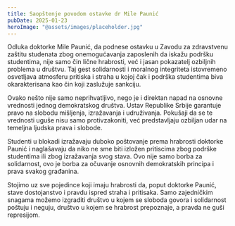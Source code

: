 ```yaml
---
title: Saopštenje povodom ostavke dr Mile Paunić
pubDate: 2025-01-23
heroImage: "@assets/images/placeholder.jpg"
---
```

Odluka doktorke Mile Paunić, da podnese ostavku u Zavodu za zdravstvenu zaštitu studenata zbog onemogućavanja zaposlenih da iskažu podršku studentima, nije samo čin lične hrabrosti, već i jasan pokazatelj ozbiljnih problema u društvu. Taj gest solidarnosti i moralnog integriteta istovremeno osvetljava atmosferu pritiska i straha u kojoj čak i podrška studentima biva okarakterisana kao čin koji zaslužuje sankciju.

Ovako nešto nije samo neprihvatljivo, nego je i direktan napad na osnovne vrednosti jednog demokratskog društva. Ustav Republike Srbije garantuje pravo na slobodu mišljenja, izražavanja i udruživanja. Pokušaji da se te vrednosti uguše nisu samo protivzakoniti, već predstavljaju ozbiljan udar na temeljna ljudska prava i slobode.

Studenti u blokadi izražavaju duboko poštovanje prema hrabrosti doktorke Paunić i naglašavaju da niko ne sme biti izložen pritiscima zbog podrške studentima ili zbog izražavanja svog stava. Ovo nije samo borba za solidarnost, ovo je borba za očuvanje osnovnih demokratskih principa i prava svakog građanina.

Stojimo uz sve pojedince koji imaju hrabrosti da, poput doktorke Paunić, stave dostojanstvo i pravdu ispred straha i pritisaka. Samo zajedničkim snagama možemo izgraditi društvo u kojem se sloboda govora i solidarnost poštuju i neguju, društvo u kojem se hrabrost prepoznaje, a pravda ne guši represijom.
